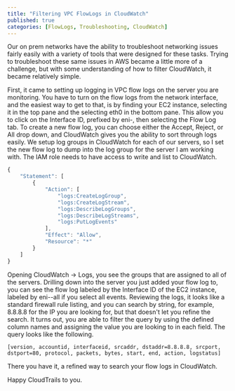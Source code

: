 ```yaml
--- 
title: "Filtering VPC FlowLogs in CloudWatch" 
published: true 
categories: [FlowLogs, Troubleshooting, CloudWatch] 
---
```


Our on prem networks have the ability to troubleshoot networking issues fairly easily with a variety of tools that were designed for these tasks. Trying to troubleshoot these same issues in AWS became a little more of a challenge, but with some understanding of how to filter CloudWatch, it became relatively simple.

First, it came to setting up logging in VPC flow logs on the server you are monitoring. You have to turn on the flow logs from the network interface, and the easiest way to get to that, is by finding your EC2 instance, selecting it in the top pane and the selecting eth0 in the bottom pane. This allow you to click on the Interface ID, prefixed by eni-, then selecting the Flow Log tab. To create a new flow log, you can choose either the Accept, Reject, or All drop down, and CloudWatch gives you the ability to sort through logs easily. We setup log groups in CloudWatch for each of our servers, so I set the new flow log to dump into the log group for the server I am working with. The IAM role needs to have access to write and list to CloudWatch.

```javascript
{
    "Statement": [
        {
            "Action": [
                "logs:CreateLogGroup",
                "logs:CreateLogStream",
                "logs:DescribeLogGroups",
                "logs:DescribeLogStreams",
                "logs:PutLogEvents"
            ],
            "Effect": "Allow",
            "Resource": "*"
        }
    ]
}
```

Opening CloudWatch -> Logs, you see the groups that are assigned to all of the servers. Drilling down into the server you just added your flow log to, you can see the flow log labeled by the Interface ID of the EC2 instance, labeled by eni-<guid>-all if you select all events. Reviewing the logs, it looks like a standard firewall rule listing, and you can search by string, for example, 8.8.8.8 for the IP you are looking for, but that doesn't let you refine the search. It turns out, you are able to filter the query by using the defined column names and assigning the value you are looking to in each field. The query looks like the following.

```
[version, accountid, interfaceid, srcaddr, dstaddr=8.8.8.8, srcport, dstport=80, protocol, packets, bytes, start, end, action, logstatus]
```

There you have it, a refined way to search your flow logs in CloudWatch.

Happy CloudTrails to you.
